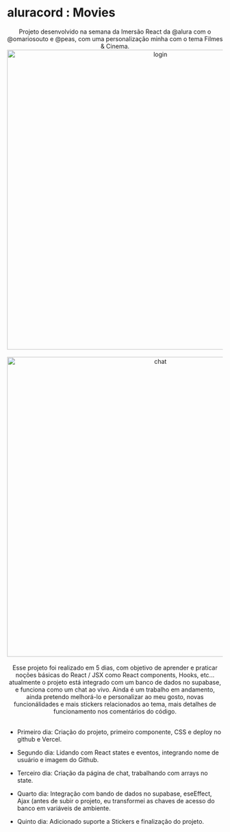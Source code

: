 
# aluracord : Movies

<div align="center">
Projeto desenvolvido na semana da Imersão React da @alura com o @omariosouto e @peas, com uma personalização minha com o tema Filmes & Cinema.
</div>

<div align="center">
<img src="https://user-images.githubusercontent.com/97694277/151888168-5184135b-c061-41dc-a13a-ebaa4611dae6.PNG" width="700px" alt="login"/>
</div>

<br>

<div align="center">
<img src="https://user-images.githubusercontent.com/97694277/151888160-c5ea01e9-962d-48a9-98b8-343a13357c7b.PNG" width="700px" alt="chat"/>
</div>

<br>
  
<div align="center">
Esse projeto foi realizado em 5 dias, com objetivo de aprender e praticar noções básicas do React / JSX como React components, Hooks, etc...
atualmente o projeto está integrado com um banco de dados no supabase, e funciona como um chat ao vivo.
Ainda é um trabalho em andamento, ainda pretendo melhorá-lo e personalizar ao meu gosto, novas funcionálidades e mais stickers relacionados ao tema, mais detalhes de           funcionamento nos comentários do código. 
</div>
<br>


* Primeiro dia: Criação do projeto, primeiro componente, CSS e deploy no github e Vercel.

* Segundo dia: Lidando com React states e eventos, integrando nome de usuário e imagem do Github.

* Terceiro dia: Criação da página de chat, trabalhando com arrays no state.

* Quarto dia: Integração com bando de dados no supabase, eseEffect, Ajax (antes de subir o projeto, eu transformei as chaves de acesso do banco em variáveis de ambiente.

* Quinto dia: Adicionado suporte a Stickers e finalização do projeto.





